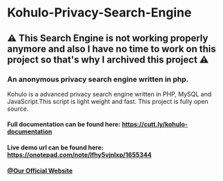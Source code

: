 # Kohulo-Privacy-Search-Engine

## ⚠️ This Search Engine is not working properly anymore and also I have no time to work on this project so that's why I archived this project ⚠️
### An anonymous privacy search engine written in php.

Kohulo is a advanced privacy search engine written in PHP, MySQL and JavaScript.This script is light weight and fast. This project is fully open source.

#### Full documentation can be found here: https://cutt.ly/kohulo-documentation
#### Live demo url can be found here: https://onotepad.com/note/lfhy5vjnlxp/1655344

#### <a href="https://hidden-pirates.blogspot.com/">@Our Official Website</a>
